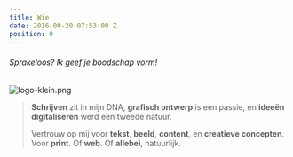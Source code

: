 ```yaml
---
title: Wie
date: 2016-09-20 07:53:00 Z
position: 0
---
```


###### Sprakeloos? Ik geef je boodschap vorm!
![logo-klein.png](/uploads/logo-klein.png)

> **Schrijven** zit in mijn DNA, **grafisch ontwerp** is een passie, en **ideeën digitaliseren** werd een tweede natuur. 
> 
> 
> Vertrouw op mij voor **tekst**, **beeld**, **content**, en **creatieve concepten**. Voor **print**. Of **web**. Of **allebei**, natuurlijk.
